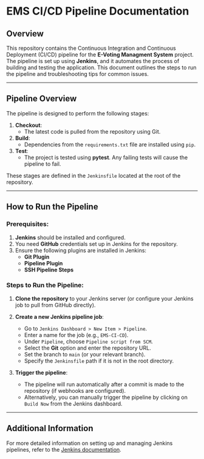 # EMS CI/CD Pipeline Documentation

## Overview

This repository contains the Continuous Integration and Continuous Deployment (CI/CD) pipeline for the **E-Voting Managment System** project. The pipeline is set up using **Jenkins**, and it automates the process of building and testing the application. This document outlines the steps to run the pipeline and troubleshooting tips for common issues.

---

## Pipeline Overview

The pipeline is designed to perform the following stages:

1. **Checkout**:
   - The latest code is pulled from the repository using Git.
2. **Build**:
   - Dependencies from the `requirements.txt` file are installed using `pip`.
3. **Test**:
   - The project is tested using **pytest**. Any failing tests will cause the pipeline to fail.

These stages are defined in the `Jenkinsfile` located at the root of the repository.

---

## How to Run the Pipeline

### Prerequisites:

1. **Jenkins** should be installed and configured.
2. You need **GitHub** credentials set up in Jenkins for the repository.
3. Ensure the following plugins are installed in Jenkins:
   - **Git Plugin**
   - **Pipeline Plugin**
   - **SSH Pipeline Steps**

### Steps to Run the Pipeline:

1. **Clone the repository** to your Jenkins server (or configure your Jenkins job to pull from GitHub directly).
2. **Create a new Jenkins pipeline job**:

   - Go to `Jenkins Dashboard > New Item > Pipeline`.
   - Enter a name for the job (e.g., `EMS-CI-CD`).
   - Under `Pipeline`, choose `Pipeline script from SCM`.
   - Select the **Git** option and enter the repository URL.
   - Set the branch to `main` (or your relevant branch).
   - Specify the `Jenkinsfile` path if it is not in the root directory.

3. **Trigger the pipeline**:
   - The pipeline will run automatically after a commit is made to the repository (if webhooks are configured).
   - Alternatively, you can manually trigger the pipeline by clicking on `Build Now` from the Jenkins dashboard.

---

## Additional Information

For more detailed information on setting up and managing Jenkins pipelines, refer to the [Jenkins documentation](https://www.jenkins.io/doc/).
